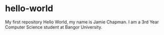 # hello-world
My first repository
Hello World, my name is Jamie Chapman. I am a 3rd Year Computer Science student at Bangor University.

